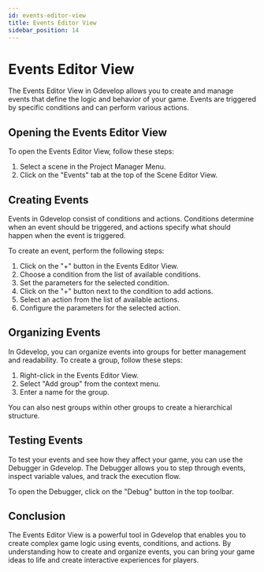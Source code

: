 ```yaml
---
id: events-editor-view
title: Events Editor View
sidebar_position: 14
---
```


# Events Editor View

The Events Editor View in Gdevelop allows you to create and manage events that define the logic and behavior of your game. Events are triggered by specific conditions and can perform various actions.

## Opening the Events Editor View

To open the Events Editor View, follow these steps:

1. Select a scene in the Project Manager Menu.
2. Click on the "Events" tab at the top of the Scene Editor View.

## Creating Events

Events in Gdevelop consist of conditions and actions. Conditions determine when an event should be triggered, and actions specify what should happen when the event is triggered.

To create an event, perform the following steps:

1. Click on the "+" button in the Events Editor View.
2. Choose a condition from the list of available conditions.
3. Set the parameters for the selected condition.
4. Click on the "+" button next to the condition to add actions.
5. Select an action from the list of available actions.
6. Configure the parameters for the selected action.

## Organizing Events

In Gdevelop, you can organize events into groups for better management and readability. To create a group, follow these steps:

1. Right-click in the Events Editor View.
2. Select "Add group" from the context menu.
3. Enter a name for the group.

You can also nest groups within other groups to create a hierarchical structure.

## Testing Events

To test your events and see how they affect your game, you can use the Debugger in Gdevelop. The Debugger allows you to step through events, inspect variable values, and track the execution flow.

To open the Debugger, click on the "Debug" button in the top toolbar.

## Conclusion

The Events Editor View is a powerful tool in Gdevelop that enables you to create complex game logic using events, conditions, and actions. By understanding how to create and organize events, you can bring your game ideas to life and create interactive experiences for players.
